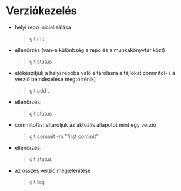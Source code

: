 # Verziókezelés
- helyi repo inicializálása
    > git init
- ellenőrzés (van-e különbség a repo és a munkakönyvtár közt)
    > git status
- előkészítjük a helyi repóba való eltárolásra a fájlokat commitol- ( a verzió beindexelése megtörténik)
    > git add .
- ellenőrzés:
    > git status
- commitolás: eltároljuk az aktuális állapotot mint egy verzió
    > git commit -m "first commit"
- ellenőrzés:
    > git status
- az összes verzió megjelenitése
    > git log